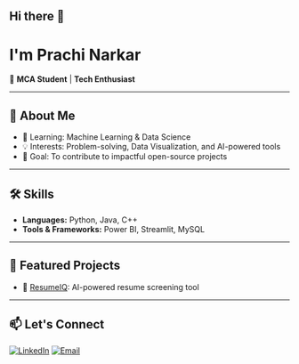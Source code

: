 ## Hi there 👋

<!--
**its-prachi18/its-prachi18** is a ✨ _special_ ✨ repository because its `README.md` (this file) appears on your GitHub profile.

Here are some ideas to get you started:

- 🔭 I’m currently working on ...
- 🌱 I’m currently learning ...
- 👯 I’m looking to collaborate on ...
- 🤔 I’m looking for help with ...
- 💬 Ask me about ...
- 📫 How to reach me: ...
- 😄 Pronouns: ...
- ⚡ Fun fact: ...
-->

 # I'm Prachi Narkar
🌟 **MCA Student** | **Tech Enthusiast**

---

## 🚀 About Me
- 🌱 Learning: Machine Learning & Data Science
- 💡 Interests: Problem-solving, Data Visualization, and AI-powered tools
- 🎯 Goal: To contribute to impactful open-source projects

---

## 🛠️ Skills
- **Languages:** Python, Java, C++
- **Tools & Frameworks:** Power BI, Streamlit, MySQL

---

## 📂 Featured Projects
- 🔗 [ResumeIQ](https://github.com/prachi-narkar/ResumeIQ): AI-powered resume screening tool

---

## 📫 Let's Connect
[![LinkedIn](https://img.shields.io/badge/-LinkedIn-blue?style=flat-square&logo=linkedin&logoColor=white)](https://linkedin.com/in/prachi-narkar)
[![Email](https://img.shields.io/badge/-Email-red?style=flat-square&logo=gmail&logoColor=white)](mailto:prachinarkar18@gmail.com)

